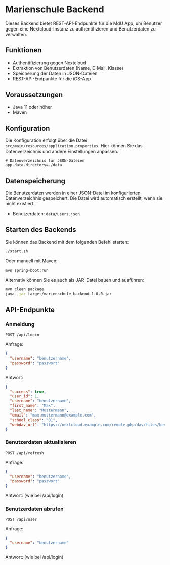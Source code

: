 # Marienschule Backend

Dieses Backend bietet REST-API-Endpunkte für die MdU App, um Benutzer gegen eine Nextcloud-Instanz zu authentifizieren und Benutzerdaten zu verwalten.

## Funktionen

- Authentifizierung gegen Nextcloud
- Extraktion von Benutzerdaten (Name, E-Mail, Klasse)
- Speicherung der Daten in JSON-Dateien
- REST-API-Endpunkte für die iOS-App

## Voraussetzungen

- Java 11 oder höher
- Maven

## Konfiguration

Die Konfiguration erfolgt über die Datei `src/main/resources/application.properties`. Hier können Sie das Datenverzeichnis und andere Einstellungen anpassen.

```properties
# Datenverzeichnis für JSON-Dateien
app.data.directory=./data
```

## Datenspeicherung

Die Benutzerdaten werden in einer JSON-Datei im konfigurierten Datenverzeichnis gespeichert. Die Datei wird automatisch erstellt, wenn sie nicht existiert.

- Benutzerdaten: `data/users.json`

## Starten des Backends

Sie können das Backend mit dem folgenden Befehl starten:

```bash
./start.sh
```

Oder manuell mit Maven:

```bash
mvn spring-boot:run
```

Alternativ können Sie es auch als JAR-Datei bauen und ausführen:

```bash
mvn clean package
java -jar target/marienschule-backend-1.0.0.jar
```

## API-Endpunkte

### Anmeldung

```
POST /api/login
```

Anfrage:
```json
{
  "username": "benutzername",
  "password": "passwort"
}
```

Antwort:
```json
{
  "success": true,
  "user_id": 1,
  "username": "benutzername",
  "first_name": "Max",
  "last_name": "Mustermann",
  "email": "max.mustermann@example.com",
  "school_class": "Q1",
  "webdav_url": "https://nextcloud.example.com/remote.php/dav/files/benutzername/"
}
```

### Benutzerdaten aktualisieren

```
POST /api/refresh
```

Anfrage:
```json
{
  "username": "benutzername",
  "password": "passwort"
}
```

Antwort: (wie bei /api/login)

### Benutzerdaten abrufen

```
POST /api/user
```

Anfrage:
```json
{
  "username": "benutzername"
}
```

Antwort: (wie bei /api/login) 
